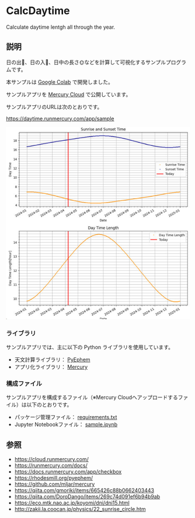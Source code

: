 # CalcDaytime
Calculate daytime lentgh all through the year.

## 説明

日の出🌅、日の入🌇、日中の長さ🌞などを計算して可視化するサンプルプログラムです。

本サンプルは [Google Colab](https://colab.research.google.com/) で開発しました。

サンプルアプリを [Mercury Cloud](https://cloud.runmercury.com/) で公開しています。

サンプルアプリのURLは次のとおりです。

https://daytime.runmercury.com/app/sample

![image](assets/SampleAppImage.jpg)

### ライブラリ

サンプルアプリでは、主に以下の Python ライブラリを使用しています。

* 天文計算ライブラリ： [PyEphem](https://rhodesmill.org/pyephem/)
* アプリ化ライブラリ： [Mercury](https://github.com/mljar/mercury)

### 構成ファイル

サンプルアプリを構成するファイル（※Mercury Cloudへアップロードするファイル）は以下のとおりです。

* パッケージ管理ファイル： [requirements.txt](requirements.txt)
* Jupyter Notebookファイル： [sample.ipynb](sample.ipynb)


## 参照
* https://cloud.runmercury.com/
* https://runmercury.com/docs/
* https://docs.runmercury.com/app/checkbox
* https://rhodesmill.org/pyephem/
* https://github.com/mljar/mercury
* https://qiita.com/gmoriki/items/665426c88b0662403443
* https://qiita.com/DoroDango/items/269c74d091ef6b94b9ab
* https://eco.mtk.nao.ac.jp/koyomi/dni/dni15.html
* http://zakii.la.coocan.jp/physics/22_sunrise_circle.htm
